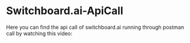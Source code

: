 # Switchboard.ai-ApiCall
Here you can find the api call of switchboard.ai running through postman call by watching this video:

